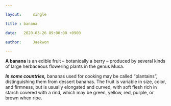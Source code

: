 ```yaml
---

layout: 	single

title : banana

date: 	2020-03-26 09:00:00 +0900

author: 	Jaekwon

---
```






**A banana** is an edible fruit – botanically a berry – produced by several kinds of large herbaceous flowering plants in the genus Musa.

***In some countries,*** bananas used for cooking may be called “plantains”, distinguishing them from dessert bananas. The fruit is variable in size, color, and firmness, but is usually elongated and curved, with soft flesh rich in starch covered with a rind, which may be green, yellow, red, purple, or brown when ripe.